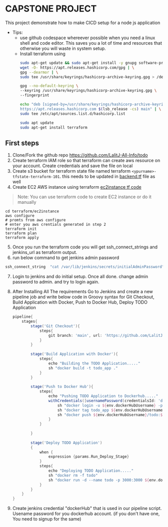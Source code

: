 # CAPSTONE PROJECT
This project demonstrate how to make CICD setup for a node js application

* Tips:
    * use github codespace whereever possible when you need a linux shell and code editor. This saves you a lot of time and resources that otherwise you will waste in system setup.
    * Install terraform using 
        ```bash
        sudo apt-get update && sudo apt-get install -y gnupg software-properties-common
        wget -O- https://apt.releases.hashicorp.com/gpg | \
        gpg --dearmor | \
        sudo tee /usr/share/keyrings/hashicorp-archive-keyring.gpg > /dev/null

        gpg --no-default-keyring \
        --keyring /usr/share/keyrings/hashicorp-archive-keyring.gpg \
        --fingerprint

        echo "deb [signed-by=/usr/share/keyrings/hashicorp-archive-keyring.gpg] \
        https://apt.releases.hashicorp.com $(lsb_release -cs) main" | \
        sudo tee /etc/apt/sources.list.d/hashicorp.list

        sudo apt update
        sudo apt-get install terraform
        ```

## First steps 
1. Clone/Fork the github repo https://github.com/LalitJ-All-Info/todo
2. Create terraform IAM role so that terraform can create aws resource on your account. Create credentials and save the file on local
3. Create s3 bucket for terraform state file named terraform `<ypurname>-tfstate-terraform-101`. this needs to be updated in [backend.tf](./terraform/ec2instance/backend.tf) file as well
4. Create EC2 AWS instance using terraform [ec2instance tf code](./terraform/ec2instance)
> Note: You can use terraform code to create EC2 instance or do it manually
```
cd terraform/ec2instance
aws configure
# promts from aws configure 
# enter you aws crentials generated in step 2
terraform init
terraform plan
terraform apply
```

5. Once you run the terraform code you will get ssh_connect_strings and jenkins_url as terraform output.
6. run below command to get jenkins admin password
 ```bash
 ssh_connect_string  "cat /var/lib/jenkins/secrets/initialAdminPassword"
 ```
7. Login to jenkins and do initial setup. Once all done. change admin password to admin. and try to login again.
8. After Installing All The requirements Go to Jenkins and create a new pipeline job and write below code in Groovy syntax for Git Checkout, Build Application with Docker, Push to Docker Hub, Deploy TODO Application

    ```groovy
    pipeline{
        stages{
            stage('Git Checkout'){
                steps{
                    git branch: 'main', url: 'https://github.com/LalitJ-All-Info/todo.git'
                }
            }
            
            stage('Build Application with Docker'){
                steps{
                    echo "Building the TODO Application....."
                    sh "docker build -t todo_app ."
                }
            }
            
            stage('Push to Docker Hub'){
                steps{
                    echo "Pushing TODO Application to Dockerhub....."
                    withCredentials([usernamePassword(credentialsId: 'dockerHub', passwordVariable: 'dockerHubPassword', usernameVariable: 'dockerHubUsername')]) {
                        sh "docker login -u ${env.dockerHubUsername} -p ${env.dockerHubPassword}"
                        sh "docker tag todo_app ${env.dockerHubUsername}/todo:${BUILD_TAG}"
                        sh "docker push ${env.dockerHubUsername}/todo:${BUILD_TAG}"
                    }
                }
                
            }
            
            stage('Deploy TODO Application')
            {
                when {
                    expression {params.Run_Deploy_Stage}
                }
                steps{
                    echo "Deploying TODO Application....."
                    sh "docker rm -f todo"
                    sh "docker run -d --name todo -p 3000:3000 ${env.dockerHubUsername}/todo:${BUILD_TAG}"
                }
            }
        }
    }

    ```

9. Create jenkins credential "dockerHub" that is used in our pipeline script. Usename password for you dockerhub account. (if you don't have one, You need to signup for the same)
